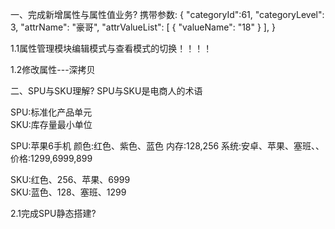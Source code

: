 一、完成新增属性与属性值业务?
携带参数:
{
  "categoryId":61,
  "categoryLevel": 3,
  "attrName": "豪哥",
  "attrValueList": [
    {
      "valueName": "18"
    }
  ],
}



1.1属性管理模块编辑模式与查看模式的切换！！！！

1.2修改属性---深拷贝



二、SPU与SKU理解?
SPU与SKU是电商人的术语

SPU:标准化产品单元   
SKU:库存量最小单位

SPU:苹果6手机
颜色:红色、紫色、蓝色
内存:128,256
系统:安卓、苹果、塞班、、
价格:1299,6999,899


SKU:红色、256、苹果、6999   
SKU:蓝色、128、塞班、1299


2.1完成SPU静态搭建?
